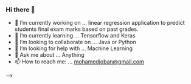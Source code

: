 ### Hi there 👋

- 🔭 I’m currently working on ... linear regression application to predict students final exam marks based on past grades. 
- 🌱 I’m currently learning ... Tensorflow and Keras
- 👯 I’m looking to collaborate on ... Java or Python
- 🤔 I’m looking for help with ... Machine Learning
- 💬 Ask me about ... Anything
- 📫 How to reach me: ... mohamedjoban@gmail.com



   
   

-->
